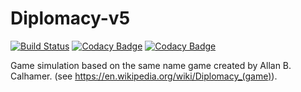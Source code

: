 # Diplomacy-v5

[![Build Status](https://travis-ci.org/Moondancer83/Diplomacy-v5.svg?branch=master)](https://travis-ci.org/Moondancer83/Diplomacy-v5)
[![Codacy Badge](https://api.codacy.com/project/badge/Grade/72c41d8c730e46e495d134c3b4535cf0)](https://www.codacy.com/app/kalee-mark/Diplomacy-v5?utm_source=github.com&amp;utm_medium=referral&amp;utm_content=Moondancer83/Diplomacy-v5&amp;utm_campaign=Badge_Grade)
[![Codacy Badge](https://api.codacy.com/project/badge/Coverage/72c41d8c730e46e495d134c3b4535cf0)](https://www.codacy.com/app/kalee-mark/Diplomacy-v5?utm_source=github.com&amp;utm_medium=referral&amp;utm_content=Moondancer83/Diplomacy-v5&amp;utm_campaign=Badge_Coverage)


Game simulation based on the same name game created by Allan B. Calhamer. (see https://en.wikipedia.org/wiki/Diplomacy_(game)).
